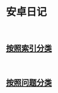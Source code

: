 # 安卓日记
<br/>

## [按照索引分类](https://github.com/afunx/AndroidDairy/blob/master/catalog.md)
<br/> 

## [按照问题分类](https://github.com/afunx/AndroidDairy/blob/master/question.md)
<br/> 

